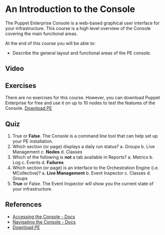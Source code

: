 # An Introduction to the Console
The Puppet Enterprise Console is a web-based graphical user interface for your infrastructure. This course is a high level overview of the Console covering the main functional areas.

At the end of this course you will be able to: 

* Describe the general layout and functional areas of the PE console.

## Video

## Exercises
There are no exercises for this course. However, you can download Puppet Enterprise for free and use it on up to 10 nodes to test the features of the Console. [Download PE](https://puppetlabs.com/puppet/puppet-enterprise)

## Quiz
1. True or **False**. The Console is a command line tool that can help set up your PE installation.
2. Which section (or page) displays a daily run status?
	a. Groups
	b. Live Management
	c. **Nodes**
	d. Classes
3. Which of the following is **not** a tab available in Reports?
	a. Metrics
	b. Log
	c. Events
	d. **Failures**
4. Which section (or page) is an interface to the Orchestration Engine (i.e. MCollective)?
	a. **Live Management**
	b. Event Inspector
	c. Classes
	d. Groups
5. **True** or False. The Event Inspector will show you the current state of your infrastructure.


## References
* [Accessing the Console - Docs](http://docs.puppetlabs.com/pe/latest/console_accessing.html)
* [Navigating the Console - Docs](http://docs.puppetlabs.com/pe/latest/console_navigating.html)
* [Download PE](https://puppetlabs.com/puppet/puppet-enterprise)

